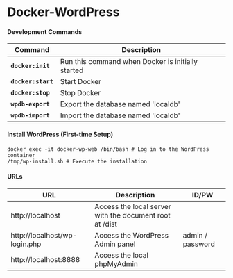 # Docker-WordPress

#### Development Commands

| Command            | Description                                       |
| ------------------ | ------------------------------------------------- |
| **`docker:init`**  | Run this command when Docker is initially started |
| **`docker:start`** | Start Docker                                      |
| **`docker:stop`**  | Stop Docker                                       |
| **`wpdb-export`**  | Export the database named 'localdb'               |
| **`wpdb-import`**  | Import the database named 'localdb'               |

#### Install WordPress (First-time Setup)

```
docker exec -it docker-wp-web /bin/bash # Log in to the WordPress container
/tmp/wp-install.sh # Execute the installation
```

#### URLs

| URL                           | Description                                             | ID/PW            |
| ----------------------------- | ------------------------------------------------------- | ---------------- |
| http://localhost              | Access the local server with the document root at /dist |                  |
| http://localhost/wp-login.php | Access the WordPress Admin panel                        | admin / password |
| http://localhost:8888         | Access the local phpMyAdmin                             |                  |
